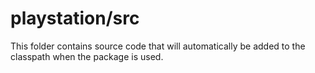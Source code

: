 # playstation/src

This folder contains source code that will automatically be added to the classpath when
the package is used.
